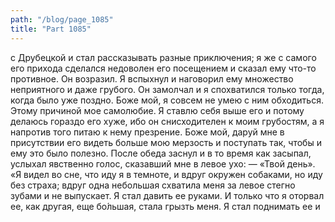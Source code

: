 ```yaml
---
path: "/blog/page_1085"
title: "Part 1085"
---
```


с Друбецкой и стал рассказывать разные приключения; я же с самого его прихода сделался недоволен его посещением и сказал ему что-то противное. Он возразил. Я вспыхнул и наговорил ему множество неприятного и даже грубого. Он замолчал и я спохватился только тогда, когда было уже поздно. Боже мой, я совсем не умею с ним обходиться. Этому причиной мое самолюбие. Я ставлю себя выше его и потому делаюсь гораздо его хуже, ибо он снисходителен к моим грубостям, а я напротив того питаю к нему презрение. Боже мой, даруй мне в присутствии его видеть больше мою мерзость и поступать так, чтобы и ему это было полезно. После обеда заснул и в то время как засыпал, услыхал явственно голос, сказавший мне в левое ухо: — «Твой день».
«Я видел во сне, что иду я в темноте, и вдруг окружен собаками, но иду без страха; вдруг одна небольшая схватила меня за левое стегно зубами и не выпускает. Я стал давить ее руками. И только что я оторвал ее, как другая, еще бо́льшая, стала грызть меня. Я стал поднимать ее и 
